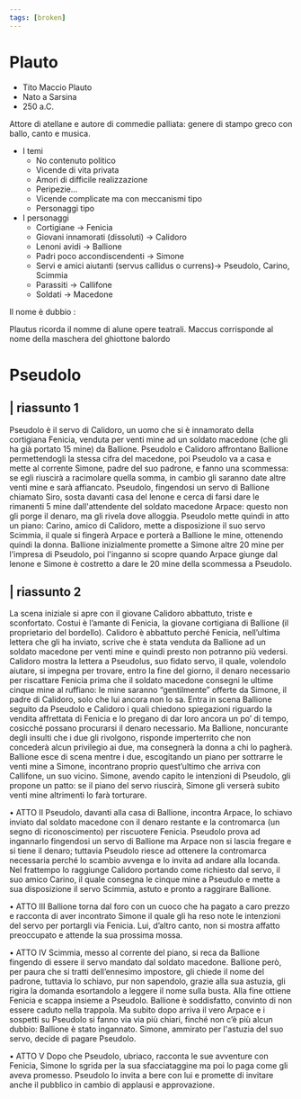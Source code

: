 ```yaml
---
tags: [broken]
---
```

# Plauto

-   Tito Maccio Plauto
-   Nato a Sarsina
-   250 a.C.

Attore di atellane e autore di commedie palliata: genere di stampo greco con ballo, canto e musica.

-   I temi
    -   No contenuto politico
    -   Vicende di vita privata
    -   Amori di difficile realizzazione
    -   Peripezie...
    -   Vicende complicate ma con meccanismi tipo
    -   Personaggi tipo
-   I personaggi
    -   Cortigiane → Fenicia
    -   Giovani innamorati (dissoluti) → Calidoro
    -   Lenoni avidi → Ballione
    -   Padri poco accondiscendenti → Simone
    -   Servi e amici aiutanti (servus callidus o currens)→ Pseudolo, Carino, Scimmia
    -   Parassiti → Callifone
    -   Soldati → Macedone

Il nome è dubbio :

Plautus ricorda il nomme di alune opere teatrali. Maccus corrisponde al nome della maschera del ghiottone balordo

# Pseudolo

## | riassunto 1

Pseudolo è il servo di Calidoro, un uomo che si è innamorato della cortigiana Fenicia, venduta per venti mine ad un soldato macedone (che gli ha già portato 15 mine) da Ballione. Pseudolo e Calidoro affrontano Ballione permettendogli la stessa cifra del macedone, poi Pseudolo va a casa e mette al corrente Simone, padre del suo padrone, e fanno una scommessa: se egli riuscirà a racimolare quella somma, in cambio gli saranno date altre venti mine e sarà affiancato. Pseudolo, fingendosi un servo di Ballione chiamato Siro, sosta davanti casa del lenone e cerca di farsi dare le rimanenti 5 mine dall'attendente del soldato macedone Arpace: questo non gli porge il denaro, ma gli rivela dove alloggia. Pseudolo mette quindi in atto un piano: Carino, amico di Calidoro, mette a disposizione il suo servo Scimmia, il quale si fingerà Arpace e porterà a Ballione le mine, ottenendo quindi la donna. Ballione inizialmente promette a Simone altre 20 mine per l'impresa di Pseudolo, poi l'inganno si scopre quando Arpace giunge dal lenone e Simone è costretto a dare le 20 mine della scommessa a Pseudolo.

## | **riassunto 2**

La scena iniziale si apre con il giovane Calidoro abbattuto, triste e sconfortato. Costui è l’amante di Fenicia, la giovane cortigiana di Ballione (il proprietario del bordello). Calidoro è abbattuto perché Fenicia, nell’ultima lettera che gli ha inviato, scrive che è stata venduta da Ballione ad un soldato macedone per venti mine e quindi presto non potranno più vedersi. Calidoro mostra la lettera a Pseudolus, suo fidato servo, il quale, volendolo aiutare, si impegna per trovare, entro la fine del giorno, il denaro necessario per riscattare Fenicia prima che il soldato macedone consegni le ultime cinque mine al ruffiano: le mine saranno “gentilmente” offerte da Simone, il padre di Calidoro, solo che lui ancora non lo sa. Entra in scena Ballione seguito da Pseudolo e Calidoro i quali chiedono spiegazioni riguardo la vendita affrettata di Fenicia e lo pregano di dar loro ancora un po’ di tempo, cosicché possano procurarsi il denaro necessario. Ma Ballione, noncurante degli insulti che i due gli rivolgono, risponde imperterrito che non concederà alcun privilegio ai due, ma consegnerà la donna a chi lo pagherà. Ballione esce di scena mentre i due, escogitando un piano per sottrarre le venti mine a Simone, incontrano proprio quest’ultimo che arriva con Callifone, un suo vicino. Simone, avendo capito le intenzioni di Pseudolo, gli propone un patto: se il piano del servo riuscirà, Simone gli verserà subito venti mine altrimenti lo farà torturare.

• ATTO II Pseudolo, davanti alla casa di Ballione, incontra Arpace, lo schiavo inviato dal soldato macedone con il denaro restante e la contromarca (un segno di riconoscimento) per riscuotere Fenicia. Pseudolo prova ad ingannarlo fingendosi un servo di Ballione ma Arpace non si lascia fregare e si tiene il denaro; tuttavia Pseudolo riesce ad ottenere la contromarca necessaria perché lo scambio avvenga e lo invita ad andare alla locanda. Nel frattempo lo raggiunge Calidoro portando come richiesto dal servo, il suo amico Carino, il quale consegna le cinque mine a Pseudulo e mette a sua disposizione il servo Scimmia, astuto e pronto a raggirare Ballione.

• ATTO III Ballione torna dal foro con un cuoco che ha pagato a caro prezzo e racconta di aver incontrato Simone il quale gli ha reso note le intenzioni del servo per portargli via Fenicia. Lui, d’altro canto, non si mostra affatto preoccupato e attende la sua prossima mossa.

• ATTO IV Scimmia, messo al corrente del piano, si reca da Ballione fingendo di essere il servo mandato dal soldato macedone. Ballione però, per paura che si tratti dell’ennesimo impostore, gli chiede il nome del padrone, tuttavia lo schiavo, pur non sapendolo, grazie alla sua astuzia, gli rigira la domanda esortandolo a leggere il nome sulla busta. Alla fine ottiene Fenicia e scappa insieme a Pseudolo. Ballione è soddisfatto, convinto di non essere caduto nella trappola. Ma subito dopo arriva il vero Arpace e i sospetti su Pseudolo si fanno via via più chiari, finché non c’è più alcun dubbio: Ballione è stato ingannato. Simone, ammirato per l'astuzia del suo servo, decide di pagare Pseudolo.

• ATTO V Dopo che Pseudolo, ubriaco, racconta le sue avventure con Fenicia, Simone lo sgrida per la sua sfacciataggine ma poi lo paga come gli aveva promesso. Pseudolo lo invita a bere con lui e promette di invitare anche il pubblico in cambio di applausi e approvazione.